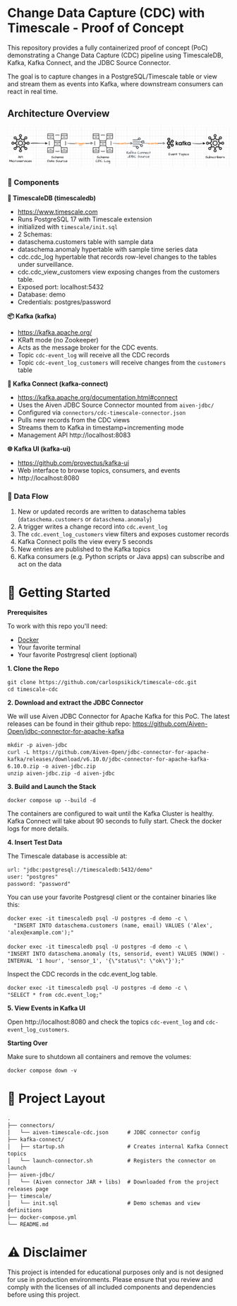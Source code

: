 
# Change Data Capture (CDC) with Timescale - Proof of Concept

This repository provides a fully containerized proof of concept (PoC) demonstrating a Change Data Capture (CDC) pipeline using TimescaleDB, Kafka, Kafka Connect, and the JDBC Source Connector.

The goal is to capture changes in a PostgreSQL/Timescale table or view and stream them as events into Kafka, where downstream consumers can react in real time.

## Architecture Overview

![Architecture Overview](diagram.png)


### 🐳  Components

**🐘 TimescaleDB (timescaledb)**
- https://www.timescale.com
- Runs PostgreSQL 17 with Timescale extension
- initialized with `timescale/init.sql`
- 2 Schemas:
- dataschema.customers table with sample data
- dataschema.anomaly hypertable with sample time series data
- cdc.cdc_log hypertable that records row-level changes to the tables under surveillance.
- cdc.cdc_view_customers view exposing changes from the customers table.
- Exposed port: localhost:5432
- Database: demo
- Credentials: postgres/password

**📦 Kafka (kafka)**
- https://kafka.apache.org/
- KRaft mode (no Zookeeper)
- Acts as the message broker for the CDC events.
- Topic `cdc-event_log` will receive all the CDC records
- Topic `cdc-event_log_customers` will receive changes from the `customers` table

**🔌 Kafka Connect (kafka-connect)**
- https://kafka.apache.org/documentation.html#connect
- Uses the Aiven JDBC Source Connector mounted from `aiven-jdbc/`
- Configured via  `connectors/cdc-timescale-connector.json`
- Pulls new records from the CDC views
- Streams them to Kafka in timestamp+incrementing mode
- Management API http://localhost:8083

**🌐 Kafka UI (kafka-ui)**
- https://github.com/provectus/kafka-ui
- Web interface to browse topics, consumers, and events
- http://localhost:8080

### 🔁 Data Flow
1.	New or updated records are written to dataschema tables (`dataschema.customers` or `dataschema.anomaly`)
2.	A trigger writes a change record into `cdc.event_log`
3.	The `cdc.event_log_customers` view filters and exposes customer records
4.	Kafka Connect polls the view every 5 seconds
5.	New entries are published to the Kafka topics
6.	Kafka consumers (e.g. Python scripts or Java apps) can subscribe and act on the data


# 🚀 Getting Started

**Prerequisites**

To work with this repo you'll need:

* [Docker](https://www.docker.com/)
* Your favorite terminal
* Your favorite Postrgresql client (optional)

**1. Clone the Repo**

```
git clone https://github.com/carlospsikick/timescale-cdc.git
cd timescale-cdc
```

**2. Download and extract the JDBC Connector**

We will use Aiven JDBC Connector for Apache Kafka for this PoC. The latest releases can be found in their github repo: 
https://github.com/Aiven-Open/jdbc-connector-for-apache-kafka

```
mkdir -p aiven-jdbc
curl -L https://github.com/Aiven-Open/jdbc-connector-for-apache-kafka/releases/download/v6.10.0/jdbc-connector-for-apache-kafka-6.10.0.zip -o aiven-jdbc.zip
unzip aiven-jdbc.zip -d aiven-jdbc
```

**3. Build and Launch the Stack**

```
docker compose up --build -d
```

The containers are configured to wait until the Kafka Cluster is healthy. Kafka Connect will take about 90 seconds to fully start.
Check the docker logs for more details.


**4. Insert Test Data**

The Timescale database is accessible at:

```
url: "jdbc:postgresql://timescaledb:5432/demo"
user: "postgres"
password: "password"
```

You can use your favorite Postgresql client or the container binaries like this:

```
docker exec -it timescaledb psql -U postgres -d demo -c \
  "INSERT INTO dataschema.customers (name, email) VALUES ('Alex', 'alex@example.com');"

docker exec -it timescaledb psql -U postgres -d demo -c \
"INSERT INTO dataschema.anomaly (ts, sensorid, event) VALUES (NOW() - INTERVAL '1 hour', 'sensor_1', '{\"status\": \"ok\"}');"

```

Inspect the CDC records in the cdc.event_log table.

```
docker exec -it timescaledb psql -U postgres -d demo -c \
"SELECT * from cdc.event_log;"

```

**5. View Events in Kafka UI**

Open http://localhost:8080 and check the topics `cdc-event_log` and `cdc-event_log_customers`.

**Starting Over** 

Make sure to shutdown all containers and remove the volumes:

```
docker compose down -v
```


# 📁 Project Layout

```
.
├── connectors/
│   └── aiven-timescale-cdc.json      # JDBC connector config
├── kafka-connect/
│   ├── startup.sh                    # Creates internal Kafka Connect topics
│   └── launch-connector.sh           # Registers the connector on launch
├── aiven-jdbc/
│   └── (Aiven connector JAR + libs)  # Downloaded from the project releases page
├── timescale/
│   └── init.sql                      # Demo schemas and view definitions
├── docker-compose.yml
└── README.md

```

# ⚠️ Disclaimer

This project is intended for educational purposes only and is not designed for use in production environments. Please ensure that you review and comply with the licenses of all included components and dependencies before using this project.
